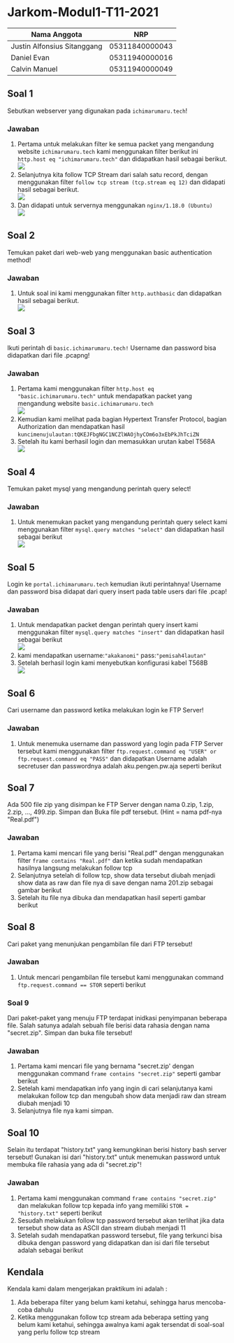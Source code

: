 # Jarkom-Modul1-T11-2021

Nama Anggota | NRP
------------------- | --------------		
Justin Alfonsius Sitanggang | 05311840000043
Daniel Evan | 05311940000016
Calvin Manuel | 05311940000049

## Soal 1
Sebutkan webserver yang digunakan pada ```ichimarumaru.tech```!

### Jawaban
1. Pertama untuk melakukan filter ke semua packet yang mengandung website ```ichimarumaru.tech``` kami menggunakan filter berikut ini ```http.host eq "ichimarumaru.tech"``` dan didapatkan hasil sebagai berikut. <br> <img src="/ss/1.JPG">
2. Selanjutnya kita follow TCP Stream dari salah satu record, dengan menggunakan filter ```follow tcp stream (tcp.stream eq 12)``` dan didapati hasil sebagai berikut. <br> <img src="/ss/2.JPG">
3. Dan didapati untuk servernya menggunakan ```nginx/1.18.0 (Ubuntu)```<br> <img src="/ss/3.JPG">

## Soal 2
Temukan paket dari web-web yang menggunakan basic authentication method!

### Jawaban
1. Untuk soal ini kami menggunakan filter ```http.authbasic``` dan didapatkan hasil sebagai berikut. <br> <img src="/ss/4.JPG">

## Soal 3
Ikuti perintah di ```basic.ichimarumaru.tech!``` Username dan password bisa didapatkan dari file .pcapng!

### Jawaban
1. Pertama kami menggunakan filter ```http.host eq "basic.ichimarumaru.tech"``` untuk mendapatkan packet yang mengandung website ```basic.ichimarumaru.tech```<br> <img src="/ss/5.JPG">
2. Kemudian kami melihat pada bagian Hypertext Transfer Protocol, bagian Authorization dan mendapatkan hasil ```kuncimenujulautan:tQKEJFbgNGC1NCZlWAOjhyCOm6o3xEbPkJhTciZN```
3. Setelah itu kami berhasil login dan memasukkan urutan kabel T568A <br> <img src="/ss/6.JPG">

## Soal 4
Temukan paket mysql yang mengandung perintah query select!

### Jawaban
1. Untuk menemukan packet yang mengandung perintah query select kami menggunakan filter ```mysql.query matches "select"``` dan didapatkan hasil sebagai berikut <br> <img src="/ss/7.JPG">

## Soal 5
Login ke ```portal.ichimarumaru.tech``` kemudian ikuti perintahnya! Username dan password bisa didapat dari query insert pada table users dari file .pcap!

### Jawaban
1. Untuk mendapatkan packet dengan perintah query insert kami menggunakan filter ```mysql.query matches "insert"``` dan didapatkan hasil sebagai berikut <br> <img src="/ss/8.JPG">
2. kami mendapatkan username:```"akakanomi"``` pass:```"pemisah4lautan"```
3. Setelah berhasil login kami menyebutkan konfigurasi kabel T568B <br> <img src="/ss/9.JPG">

## Soal 6
Cari username dan password ketika melakukan login ke FTP Server!

### Jawaban
1. Untuk menemuka username dan password yang login pada FTP Server tersebut kami menggunakan filter ```ftp.request.command eq "USER" or ftp.request.command eq "PASS"``` dan didapatkan Username adalah secretuser dan passwordnya adalah aku.pengen.pw.aja seperti berikut

## Soal 7
Ada 500 file zip yang disimpan ke FTP Server dengan nama 0.zip, 1.zip, 2.zip, ..., 499.zip. Simpan dan Buka file pdf tersebut. (Hint = nama pdf-nya "Real.pdf")

### Jawaban
1. Pertama kami mencari file yang berisi "Real.pdf" dengan menggunakan filter ```frame contains "Real.pdf"``` dan ketika sudah mendapatkan hasilnya langsung melakukan follow tcp
2. Selanjutnya setelah di follow tcp, show data tersebut diubah menjadi show data as raw dan file nya di save dengan nama 201.zip sebagai gambar berikut
3. Setelah itu file nya dibuka dan mendapatkan hasil seperti gambar berikut

## Soal 8
Cari paket yang menunjukan pengambilan file dari FTP tersebut!

### Jawaban
1. Untuk mencari pengambilan file tersebut kami menggunakan command ```ftp.request.command == STOR``` seperti berikut

### Soal 9
Dari paket-paket yang menuju FTP terdapat inidkasi penyimpanan beberapa file. Salah satunya adalah sebuah file berisi data rahasia dengan nama "secret.zip". Simpan dan buka file tersebut!

### Jawaban
1. Pertama kami mencari file yang bernama "secret.zip' dengan menggunakan command ```frame contains "secret.zip"``` seperti gambar berikut
2. Setelah kami mendapatkan info yang ingin di cari selanjutanya kami melakukan follow tcp dan mengubah show data menjadi raw dan stream diubah menjadi 10
3. Selanjutnya file nya kami simpan.

## Soal 10
Selain itu terdapat "history.txt" yang kemungkinan berisi history bash server tersebut! Gunakan isi dari "history.txt" untuk menemukan password untuk membuka file rahasia yang ada di "secret.zip"!

### Jawaban
1. Pertama kami menggunakan command ```frame contains "secret.zip"``` dan melakukan follow tcp kepada info yang memiliki ```STOR = "history.txt"``` seperti berikut
2. Sesudah melakukan follow tcp password tersebut akan terlihat jika data tersebut show data as ASCII dan stream diubah menjadi 11
3. Setelah sudah mendapatkan password tersebut, file yang terkunci bisa dibuka dengan password yang didapatkan dan isi dari file tersebut adalah sebagai berikut

## Kendala
Kendala kami dalam mengerjakan praktikum ini adalah :
1. Ada beberapa filter yang belum kami ketahui, sehingga harus mencoba-coba dahulu
2. Ketika menggunakan follow tcp stream ada beberapa setting yang belum kami ketahui, sehingga awalnya kami agak tersendat di soal-soal yang perlu follow tcp stream
